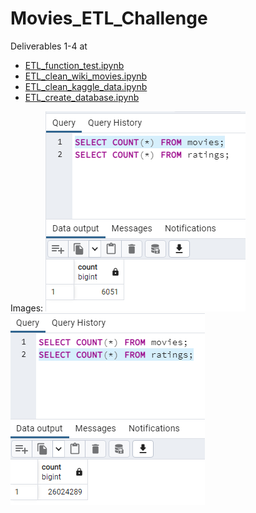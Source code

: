 # Movies_ETL_Challenge
Deliverables 1-4 at
- [ETL_function_test.ipynb](ETL_function_test.ipynb)
- [ETL_clean_wiki_movies.ipynb](ETL_clean_wiki_movies.ipynb)
- [ETL_clean_kaggle_data.ipynb](ETL_clean_kaggle_data.ipynb)
- [ETL_create_database.ipynb](ETL_create_database.ipynb)

Images:
![](movies_query.png)
![](ratings_query.png)
